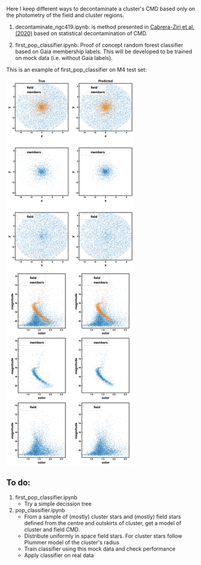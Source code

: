 Here I keep different ways to decontaminate a cluster's CMD based only on the photometry of the field and cluster regions.

1. decontaminate_ngc419.ipynb: is method presented in [Cabrera-Ziri et al. (2020)](https://ui.adsabs.harvard.edu/abs/2020MNRAS.495..375C/abstract) based on statistical decontamination of CMD.

2. first_pop_classifier.ipynb: Proof of concept random forest classifier based on Gaia membership labels. This will be developed to be trained on mock data (i.e. without Gaia labels).

This is an example of first_pop_classifier on M4 test set:

![m4 test set](figures/m4_test_set.png "m4 test set")

## To do:

1. first_pop_classifier.ipynb
    - Try a simple decission tree
2. pop_classifier.ipynb
    - From a sample of (mostly) cluster stars and (mostly) field stars defined from the centre and outskirts
    of cluster, get a model of cluster and field CMD.
    - Distribute uniformly in space field stars. For cluster stars follow Plummer model of the cluster's radius
    - Train classifier using this mock data and check performance
    - Apply classifier on real data
    